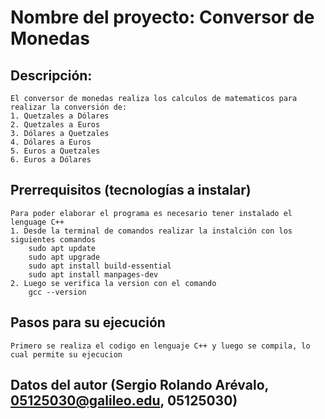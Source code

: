# Nombre del proyecto: Conversor de Monedas
## Descripción:
    El conversor de monedas realiza los calculos de matematicos para realizar la conversión de:
    1. Quetzales a Dólares
    2. Quetzales a Euros
    3. Dólares a Quetzales
    4. Dólares a Euros
    5. Euros a Quetzales
    6. Euros a Dólares
## Prerrequisitos (tecnologías a instalar)
    Para poder elaborar el programa es necesario tener instalado el lenguage C++
    1. Desde la terminal de comandos realizar la instalción con los siguientes comandos
        sudo apt update
        sudo apt upgrade
        sudo apt install build-essential
        sudo apt install manpages-dev
    2. Luego se verifica la version con el comando
        gcc --version
## Pasos para su ejecución
    Primero se realiza el codigo en lenguaje C++ y luego se compila, lo cual permite su ejecucion
## Datos del autor (Sergio Rolando Arévalo, 05125030@galileo.edu, 05125030)